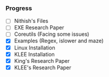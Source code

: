 ### Progress
- [ ] Nithish's Files
- [ ] EXE Research Paper
- [ ] Coreutils  (Facing some issues)
- [x] Examples (Regex, islower and maze)
- [x] Linux Installation
- [x] KLEE Installation
- [x] King's Research Paper
- [x] KLEE's Research Paper
